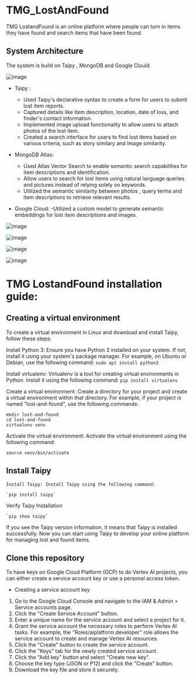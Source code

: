 # TMG_LostAndFound
TMG LostandFound is an online platform where people can turn in items they have found and search items that have been found.


## System Architecture
The system is build on Taipy , MongoDB and Google Clould.

![image](https://github.com/Forchapeatl/TMG_LostAndFound/assets/24577149/140e1f22-8858-4160-9170-a8cba9ea6bc2)

- Taipy :
  - Used Taipy's declarative syntax to create a form for users to submit lost item reports.
  - Captured details like item description, location, date of loss, and finder's contact information.
  - Implemented image upload functionality to allow users to attach photos of the lost item.
  - Created a search interface for users to find lost items based on various criteria, such as story similary and Image similarity.
  
- MongoDB Atlas:
    - Used Atlas Vector Search to enable semantic search capabilities for item descriptions and identification.
    - Allow users to search for lost items using natural language queries and pictures instead of relying solely on keywords.
    - Utilized the semantic similarity between photos , query terms and item descriptions to retrieve relevant results.

-  Google Cloud:
    -Utilized a  custom model to generate semantic embeddings for lost item descriptions and images.


![image](https://github.com/Forchapeatl/TMG_LostAndFound/assets/24577149/eebee505-6347-42e5-bbdc-7b93d8e96507)

![image](https://github.com/Forchapeatl/TMG_LostAndFound/assets/24577149/e72b2d55-512a-4cdd-b02a-02c8ff75fd62)

![image](https://github.com/Forchapeatl/TMG_LostAndFound/assets/24577149/72779cd1-4e2a-4c30-8179-43be3231a2e8)

![image](https://github.com/Forchapeatl/TMG_LostAndFound/assets/24577149/48b8ab7c-bbf7-4e08-b56b-bd6dec3c82bb)

# TMG LostandFound installation guide:
## Creating a virtual environment
To create a virtual environment in Linux and download and install Taipy, follow these steps:

Install Python 3: Ensure you have Python 3 installed on your system. If not, install it using your system's package manager. For example, on Ubuntu or Debian, use the following command:
```sudo apt install python3```

Install virtualenv: Virtualenv is a tool for creating virtual environments in Python. Install it using the following command:
```pip install virtualenv```

Create a virtual environment: Create a directory for your project and create a virtual environment within that directory. For example, if your project is named "lost-and-found", use the following commands:

```
mkdir lost-and-found
cd lost-and-found
virtualenv venv

```
Activate the virtual environment: Activate the virtual environment using the following command:

```
source venv/bin/activate
```

## Install Taipy

    Install Taipy: Install Taipy using the following command:
    
    `pip install taipy`

Verify Taipy Installation

    `pip show taipy`

If you see the Taipy version information, it means that Taipy is installed successfully. Now you can start using Taipy to develop your online platform for managing lost and found items.

## Clone this repository




To have keys on Google Cloud Platform (GCP) to do Vertex AI projects, you can either create a service account key or use a personal access token.

- Creating a service account key

1. Go to the Google Cloud Console and navigate to the IAM & Admin > Service accounts page.
2. Click the "Create Service Account" button.
3. Enter a unique name for the service account and select a project for it.
4. Grant the service account the necessary roles to perform Vertex AI tasks. For example, the "Roles/aiplatform.developer" role allows the service account to create and manage Vertex AI resources.
5. Click the "Create" button to create the service account.
6. Click the "Keys" tab for the newly created service account.
7. Click the "Add key" button and select "Create new key".
8. Choose the key type (JSON or P12) and click the "Create" button.
9. Download the key file and store it securely.


